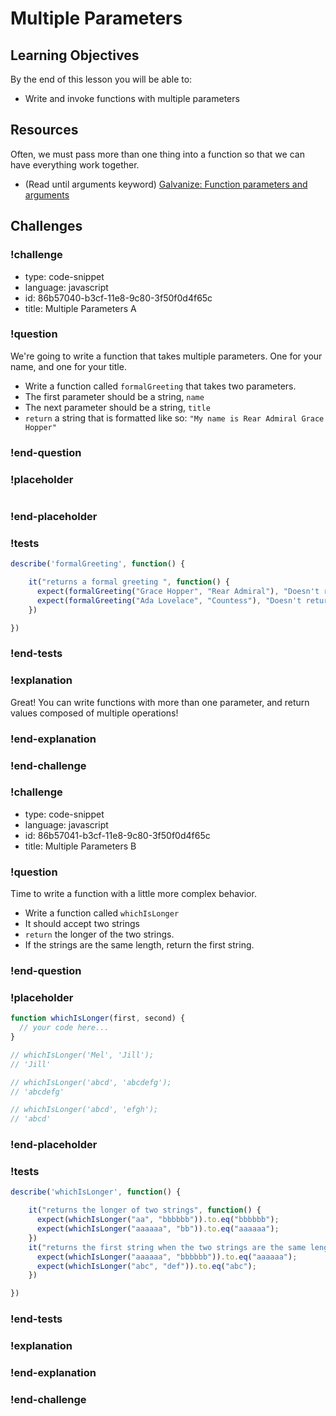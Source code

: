# Multiple Parameters

## Learning Objectives

By the end of this lesson you will be able to:

* Write and invoke functions with multiple parameters

## Resources

Often, we must pass more than one thing into a function so that we can have everything work together.

* (Read until arguments keyword) [Galvanize: Function parameters and arguments](https://github.com/gSchool/javascript-curriculum/blob/master/10_Syntax/04_Functions.md#user-content-parameters-and-arguments)

## Challenges

### !challenge

* type: code-snippet
* language: javascript
* id: 86b57040-b3cf-11e8-9c80-3f50f0d4f65c
* title: Multiple Parameters A

### !question

We're going to write a function that takes multiple parameters. One for your name, and one for your title.

* Write a function called `formalGreeting` that takes two parameters.
* The first parameter should be a string, `name`
* The next parameter should be a string, `title`
* `return` a string that is formatted like so: `"My name is Rear Admiral Grace Hopper"`

### !end-question

### !placeholder

```js
```

### !end-placeholder

### !tests

```js
describe('formalGreeting', function() {

    it("returns a formal greeting ", function() {
      expect(formalGreeting("Grace Hopper", "Rear Admiral"), "Doesn't return the correct value").to.eq("My name is Rear Admiral Grace Hopper");
      expect(formalGreeting("Ada Lovelace", "Countess"), "Doesn't return the correct value").to.eq("My name is Countess Ada Lovelace");
    })

})
```
### !end-tests

### !explanation

Great! You can write functions with more than one parameter, and return values composed of multiple operations!

### !end-explanation

### !end-challenge

### !challenge

* type: code-snippet
* language: javascript
* id: 86b57041-b3cf-11e8-9c80-3f50f0d4f65c
* title: Multiple Parameters B

### !question

Time to write a function with a little more complex behavior.

* Write a function called `whichIsLonger`
* It should accept two strings
* `return` the longer of the two strings.
* If the strings are the same length, return the first string.

### !end-question

### !placeholder

```js
function whichIsLonger(first, second) {
  // your code here...
}

// whichIsLonger('Mel', 'Jill');
// 'Jill'

// whichIsLonger('abcd', 'abcdefg');
// 'abcdefg'

// whichIsLonger('abcd', 'efgh');
// 'abcd'
```

### !end-placeholder

### !tests

```js
describe('whichIsLonger', function() {

    it("returns the longer of two strings", function() {
      expect(whichIsLonger("aa", "bbbbbb")).to.eq("bbbbbb");
      expect(whichIsLonger("aaaaaa", "bb")).to.eq("aaaaaa");
    })
    it("returns the first string when the two strings are the same length", function() {
      expect(whichIsLonger("aaaaaa", "bbbbbb")).to.eq("aaaaaa");
      expect(whichIsLonger("abc", "def")).to.eq("abc");
    })

})
```
### !end-tests

### !explanation

### !end-explanation

### !end-challenge
